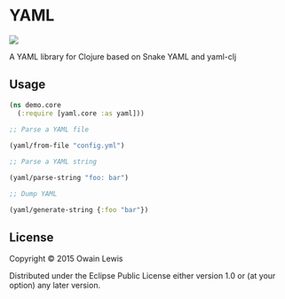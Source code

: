 # YAML

![](https://travis-ci.org/owainlewis/yaml.svg?branch=master)

A YAML library for Clojure based on Snake YAML and yaml-clj

## Usage

```clojure
(ns demo.core
  (:require [yaml.core :as yaml]))
  
;; Parse a YAML file

(yaml/from-file "config.yml")

;; Parse a YAML string

(yaml/parse-string "foo: bar")

;; Dump YAML

(yaml/generate-string {:foo "bar"})

```

## License

Copyright © 2015 Owain Lewis

Distributed under the Eclipse Public License either version 1.0 or (at
your option) any later version.
